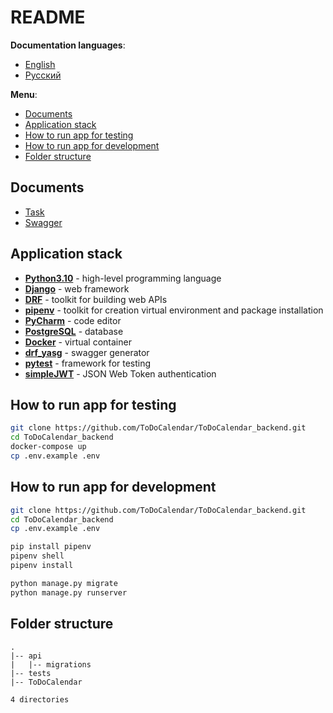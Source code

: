 # README

**Documentation languages**:

- [English](README.md)
- [Русский](README-ru.md)

**Menu**:

- [Documents](#documents)
- [Application stack](#application-stack)
- [How to run app for testing](#how-to-run-app-for-testing)
- [How to run app for development](#how-to-run-app-for-development)
- [Folder structure](#folder-structure)

## Documents

- [Task](https://docs.google.com/document/d/1UQgKfPkB8C36dyDDmPU40rjSw3_fXEH8/edit)
- [Swagger](http://todo-innowise.voilalex.com/swagger/)

## Application stack

- **[Python3.10](https://www.python.org/downloads/release/python-3100/)** - high-level programming language
- **[Django](https://www.djangoproject.com/)** - web framework
- **[DRF](https://code.visualstudio.com/#alt-downloads)** - toolkit for building web APIs
- **[pipenv](https://pipenv.pypa.io/en/latest/)** - toolkit for creation virtual environment and package installation
- **[PyCharm](https://www.jetbrains.com/ru-ru/pycharm/)** - code editor
- **[PostgreSQL](https://www.postgresql.org/)** - database
- **[Docker](https://www.docker.com/)** - virtual container
- **[drf_yasg](https://drf-yasg.readthedocs.io/en/stable/)** - swagger generator
- **[pytest](https://pytest-django.readthedocs.io/en/latest/)** - framework for testing
- **[simpleJWT](https://django-rest-framework-simplejwt.readthedocs.io/en/latest/)** - JSON Web Token authentication

## How to run app for testing

```bash
git clone https://github.com/ToDoCalendar/ToDoCalendar_backend.git
cd ToDoCalendar_backend
docker-compose up
cp .env.example .env
```

## How to run app for development

```bash
git clone https://github.com/ToDoCalendar/ToDoCalendar_backend.git
cd ToDoCalendar_backend
cp .env.example .env

pip install pipenv
pipenv shell
pipenv install

python manage.py migrate
python manage.py runserver
```

## Folder structure

```
.
|-- api
|   |-- migrations
|-- tests
|-- ToDoCalendar

4 directories
```
